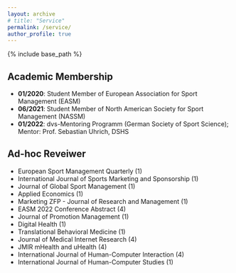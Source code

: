 ```yaml
---
layout: archive
# title: "Service"
permalink: /service/
author_profile: true
---
```

{% include base_path %}


## Academic Membership
* <b>01/2020</b>: Student Member of European Association for Sport Management (EASM)
* <b>06/2021</b>: Student Member of North American Society for Sport Management (NASSM)
* <b>01/2022</b>: dvs-Mentoring Programm (German Society of Sport Science); Mentor: Prof. Sebastian Uhrich, DSHS

## Ad-hoc Reveiwer
* European Sport Management Quarterly (1)
* International Journal of Sports Marketing and Sponsorship (1)
* Journal of Global Sport Management (1)
* Applied Economics (1)
* Marketing ZFP - Journal of Research and Management (1)
* EASM 2022 Conference Abstract (4)
* Journal of Promotion Management (1)
* Digital Health (1)
* Translational Behavioral Medicine (1)
* Journal of Medical Internet Research (4)
* JMIR mHealth and uHealth (4)
* International Journal of Human-Computer Interaction (4)
* International Journal of Human-Computer Studies (1)

